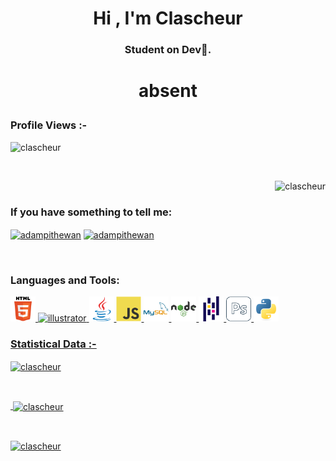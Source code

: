 <h1 align="center">Hi , I'm Clascheur</h1>
<h3 align="center">Student on Dev🌟.</h3>
<h1 align="center">absent</hi>
<br>

<p align="right"> <h3>Profile Views :-</h3> <img src="https://komarev.com/ghpvc/?username=clascheur&label=Profile%20views&color=0e75b6&style=flat"
    alt="clascheur" /> 
  </p>

<br>

<p><img align="right" src="https://github.com/Adam-pw/Adam-pw/blob/main/animation_500_kxa883sd.gif" alt="clascheur" /></p>

<br>

<h3 align="left">If you have something to tell me:</h3>
<p align="left">
 <a href="https://twitter.com/Clascheur_" target="blank"><img align="center"
      src="https://raw.githubusercontent.com/rahuldkjain/github-profile-readme-generator/master/src/images/icons/Social/twitter.svg"
      alt="adampithewan" height="30" width="40" /></a>
    <a href="https://discord.gg/MQ5X6Qm6yS" target="blank"><img align="center"
      src="https://user-images.githubusercontent.com/100236025/158862546-c783591f-d488-4c21-9af4-b48c8d0c4b7b.png"
      alt="adampithewan" height="40" width="40" /></a>
</p>

<br>

<h3 align="left">Languages and Tools:</h3>
<p align="left"> <a href="https://www.w3.org/html/" target="_blank" rel="noreferrer"> <img
      src="https://raw.githubusercontent.com/devicons/devicon/master/icons/html5/html5-original-wordmark.svg"
      alt="html5" width="40" height="40" /> </a> <a href="https://www.adobe.com/in/products/illustrator.html"
    target="_blank" rel="noreferrer"> <img
      src="https://www.vectorlogo.zone/logos/adobe_illustrator/adobe_illustrator-icon.svg" alt="illustrator" width="40"
      height="40" /> </a> <a href="https://www.java.com" target="_blank" rel="noreferrer"> <img
      src="https://raw.githubusercontent.com/devicons/devicon/master/icons/java/java-original.svg" alt="java" width="40"
      height="40" /> </a> <a href="https://developer.mozilla.org/en-US/docs/Web/JavaScript" target="_blank"
    rel="noreferrer"> <img
      src="https://raw.githubusercontent.com/devicons/devicon/master/icons/javascript/javascript-original.svg"
      alt="javascript" width="40" height="40" /> 
  </a> <a href="https://www.mysql.com/" target="_blank" rel="noreferrer"> <img
      src="https://raw.githubusercontent.com/devicons/devicon/master/icons/mysql/mysql-original-wordmark.svg"
      alt="mysql" width="40" height="40" /> </a> </a> <a href="https://nodejs.org" target="_blank" rel="noreferrer"> <img
      src="https://raw.githubusercontent.com/devicons/devicon/master/icons/nodejs/nodejs-original-wordmark.svg"
      alt="nodejs" width="40" height="40" /> </a> <a href="https://pandas.pydata.org/" target="_blank" rel="noreferrer">
    <img
      src="https://raw.githubusercontent.com/devicons/devicon/2ae2a900d2f041da66e950e4d48052658d850630/icons/pandas/pandas-original.svg"
      alt="pandas" width="40" height="40" /> </a> <a href="https://www.photoshop.com/en" target="_blank"
    rel="noreferrer"> <img
      src="https://raw.githubusercontent.com/devicons/devicon/master/icons/photoshop/photoshop-line.svg" alt="photoshop"
      width="40" height="40" /> </a> <a href="https://www.python.org" target="_blank" rel="noreferrer"> <img
      src="https://raw.githubusercontent.com/devicons/devicon/master/icons/python/python-original.svg" alt="python"
      width="40" height="40" /> 


<br>

<h3>Statistical Data :-</h3>
<p><img align="center"
    src="https://github-readme-stats.vercel.app/api/top-langs?username=clascheur&show_icons=true&locale=en&bg_color=0d1117&text_color=ffffff&layout=compact"
    alt="clascheur" 
    bg_color=#808080/></p>

<br>

<p>&nbsp;<img align="center" src="https://github-readme-stats.vercel.app/api?username=clascheur&show_icons=true&locale=en&bg_color=0d1117&text_color=ffffff&repo=convoychat"
    alt="clascheur" /></p>

<br>

<p><img align="center" src="https://github-readme-streak-stats.herokuapp.com/?user=Clascheur&theme=dark&background=0d1117&date_format=M%20j%5B%2C%20Y%5D" alt="clascheur" /></p>
      
<p align="left"> <a href="https://twitter.com/" target="blank"><img
      src="https://img.shields.io/twitter/follow/?logo=twitter&style=for-the-badge" alt="" /></a> </p>
